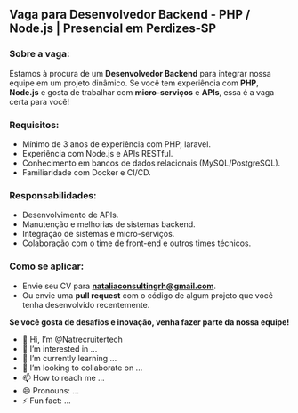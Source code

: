 ## Vaga para Desenvolvedor Backend - PHP / Node.js | Presencial em Perdizes-SP

### Sobre a vaga:
Estamos à procura de um **Desenvolvedor Backend** para integrar nossa equipe em um projeto dinâmico. Se você tem experiência com **PHP**, **Node.js** e gosta de trabalhar com **micro-serviços** e **APIs**, essa é a vaga certa para você!

### Requisitos:
- Mínimo de 3 anos de experiência com PHP, laravel.
- Experiência com Node.js e APIs RESTful.
- Conhecimento em bancos de dados relacionais (MySQL/PostgreSQL).
- Familiaridade com Docker e CI/CD.

### Responsabilidades:
- Desenvolvimento de APIs.
- Manutenção e melhorias de sistemas backend.
- Integração de sistemas e micro-serviços.
- Colaboração com o time de front-end e outros times técnicos.

### Como se aplicar:
- Envie seu CV para **nataliaconsultingrh@gmail.com**.
- Ou envie uma **pull request** com o código de algum projeto que você tenha desenvolvido recentemente.
  
**Se você gosta de desafios e inovação, venha fazer parte da nossa equipe!**
- 👋 Hi, I’m @Natrecruitertech
- 👀 I’m interested in ...
- 🌱 I’m currently learning ...
- 💞️ I’m looking to collaborate on ...
- 📫 How to reach me ...
- 😄 Pronouns: ...
- ⚡ Fun fact: ...

<!---
Natrecruitertech/Natrecruitertech is a ✨ special ✨ repository because its `README.md` (this file) appears on your GitHub profile.
You can click the Preview link to take a look at your changes.
--->
